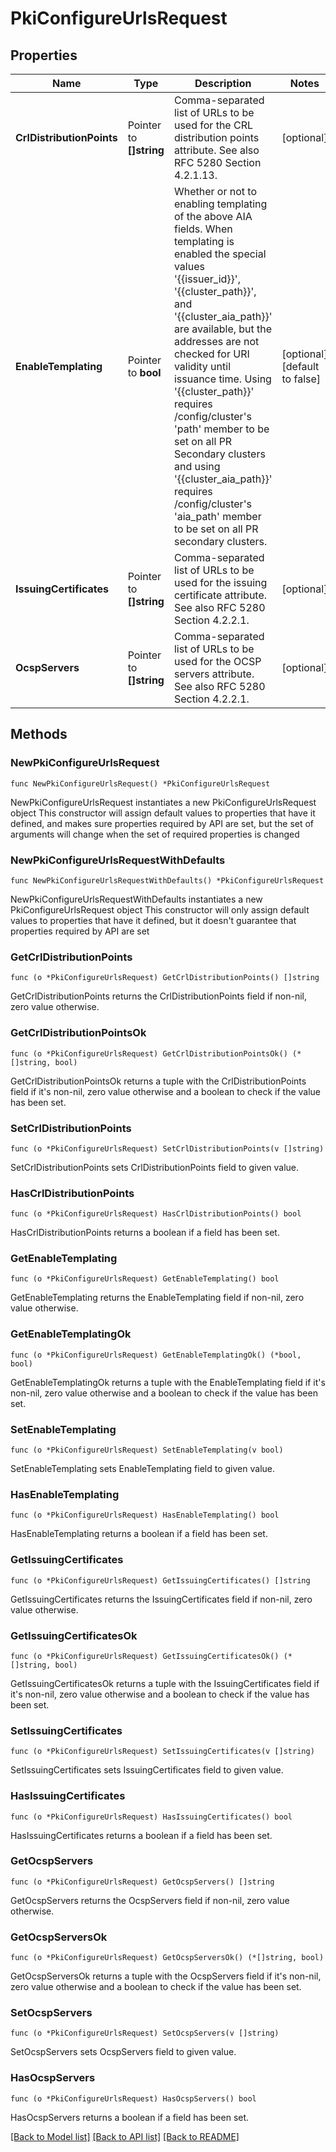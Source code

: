 # PkiConfigureUrlsRequest


## Properties

Name | Type | Description | Notes
------------ | ------------- | ------------- | -------------
**CrlDistributionPoints** | Pointer to **[]string** | Comma-separated list of URLs to be used for the CRL distribution points attribute. See also RFC 5280 Section 4.2.1.13. | [optional] 
**EnableTemplating** | Pointer to **bool** | Whether or not to enabling templating of the above AIA fields. When templating is enabled the special values &#x27;{{issuer_id}}&#x27;, &#x27;{{cluster_path}}&#x27;, and &#x27;{{cluster_aia_path}}&#x27; are available, but the addresses are not checked for URI validity until issuance time. Using &#x27;{{cluster_path}}&#x27; requires /config/cluster&#x27;s &#x27;path&#x27; member to be set on all PR Secondary clusters and using &#x27;{{cluster_aia_path}}&#x27; requires /config/cluster&#x27;s &#x27;aia_path&#x27; member to be set on all PR secondary clusters. | [optional] [default to false]
**IssuingCertificates** | Pointer to **[]string** | Comma-separated list of URLs to be used for the issuing certificate attribute. See also RFC 5280 Section 4.2.2.1. | [optional] 
**OcspServers** | Pointer to **[]string** | Comma-separated list of URLs to be used for the OCSP servers attribute. See also RFC 5280 Section 4.2.2.1. | [optional] 



## Methods


### NewPkiConfigureUrlsRequest

`func NewPkiConfigureUrlsRequest() *PkiConfigureUrlsRequest`

NewPkiConfigureUrlsRequest instantiates a new PkiConfigureUrlsRequest object
This constructor will assign default values to properties that have it defined,
and makes sure properties required by API are set, but the set of arguments
will change when the set of required properties is changed

### NewPkiConfigureUrlsRequestWithDefaults

`func NewPkiConfigureUrlsRequestWithDefaults() *PkiConfigureUrlsRequest`

NewPkiConfigureUrlsRequestWithDefaults instantiates a new PkiConfigureUrlsRequest object
This constructor will only assign default values to properties that have it defined,
but it doesn't guarantee that properties required by API are set


### GetCrlDistributionPoints

`func (o *PkiConfigureUrlsRequest) GetCrlDistributionPoints() []string`

GetCrlDistributionPoints returns the CrlDistributionPoints field if non-nil, zero value otherwise.

### GetCrlDistributionPointsOk

`func (o *PkiConfigureUrlsRequest) GetCrlDistributionPointsOk() (*[]string, bool)`

GetCrlDistributionPointsOk returns a tuple with the CrlDistributionPoints field if it's non-nil, zero value otherwise
and a boolean to check if the value has been set.

### SetCrlDistributionPoints

`func (o *PkiConfigureUrlsRequest) SetCrlDistributionPoints(v []string)`

SetCrlDistributionPoints sets CrlDistributionPoints field to given value.


### HasCrlDistributionPoints

`func (o *PkiConfigureUrlsRequest) HasCrlDistributionPoints() bool`

HasCrlDistributionPoints returns a boolean if a field has been set.




### GetEnableTemplating

`func (o *PkiConfigureUrlsRequest) GetEnableTemplating() bool`

GetEnableTemplating returns the EnableTemplating field if non-nil, zero value otherwise.

### GetEnableTemplatingOk

`func (o *PkiConfigureUrlsRequest) GetEnableTemplatingOk() (*bool, bool)`

GetEnableTemplatingOk returns a tuple with the EnableTemplating field if it's non-nil, zero value otherwise
and a boolean to check if the value has been set.

### SetEnableTemplating

`func (o *PkiConfigureUrlsRequest) SetEnableTemplating(v bool)`

SetEnableTemplating sets EnableTemplating field to given value.


### HasEnableTemplating

`func (o *PkiConfigureUrlsRequest) HasEnableTemplating() bool`

HasEnableTemplating returns a boolean if a field has been set.




### GetIssuingCertificates

`func (o *PkiConfigureUrlsRequest) GetIssuingCertificates() []string`

GetIssuingCertificates returns the IssuingCertificates field if non-nil, zero value otherwise.

### GetIssuingCertificatesOk

`func (o *PkiConfigureUrlsRequest) GetIssuingCertificatesOk() (*[]string, bool)`

GetIssuingCertificatesOk returns a tuple with the IssuingCertificates field if it's non-nil, zero value otherwise
and a boolean to check if the value has been set.

### SetIssuingCertificates

`func (o *PkiConfigureUrlsRequest) SetIssuingCertificates(v []string)`

SetIssuingCertificates sets IssuingCertificates field to given value.


### HasIssuingCertificates

`func (o *PkiConfigureUrlsRequest) HasIssuingCertificates() bool`

HasIssuingCertificates returns a boolean if a field has been set.




### GetOcspServers

`func (o *PkiConfigureUrlsRequest) GetOcspServers() []string`

GetOcspServers returns the OcspServers field if non-nil, zero value otherwise.

### GetOcspServersOk

`func (o *PkiConfigureUrlsRequest) GetOcspServersOk() (*[]string, bool)`

GetOcspServersOk returns a tuple with the OcspServers field if it's non-nil, zero value otherwise
and a boolean to check if the value has been set.

### SetOcspServers

`func (o *PkiConfigureUrlsRequest) SetOcspServers(v []string)`

SetOcspServers sets OcspServers field to given value.


### HasOcspServers

`func (o *PkiConfigureUrlsRequest) HasOcspServers() bool`

HasOcspServers returns a boolean if a field has been set.









[[Back to Model list]](../README.md#documentation-for-models) [[Back to API list]](../README.md#documentation-for-api-endpoints) [[Back to README]](../README.md)


